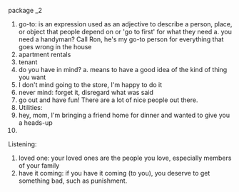 package _2

1. go-to: is an expression used as an adjective to describe a person, place, or object that people depend on or 'go to first' for what they need
   a. you need a handyman? Call Ron, he's my go-to person for everything that goes wrong in the house
2. apartment rentals
3. tenant
4. do you have in mind?
   a. means to have a good idea of the kind of thing you want
5. I don't mind going to the store, I'm happy to do it
6. never mind: forget it, disregard what was said
7. go out and have fun! There are a lot of nice people out there.
8. Utilities:
9. hey, mom, I'm bringing a friend home for dinner and wanted to give you a heads-up
10.


Listening:
1. loved one: your loved ones are the people you love, especially members of your family
2. have it coming: if you have it coming (to you), you deserve to get something bad, such as punishment.
